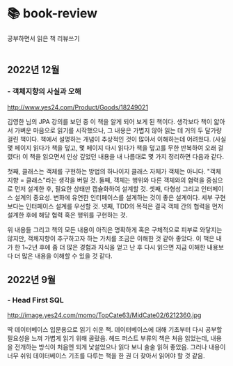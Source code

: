 # 📚 book-review
공부하면서 읽은 책 리뷰쓰기 
<br>
<br>

## 2022년 12월
### - 객체지향의 사실과 오해
http://www.yes24.com/Product/Goods/18249021

김영한 님의 JPA 강의를 보던 중 이 책을 알게 되어 보게 된 책이다. 생각보다 책이 얇아서 가벼운 마음으로 읽기를 시작했으나, 그 내용은 가볍지 않아 읽는 데 거의 두 달가량 걸린 책이다. 책에서 설명하는 개념이 추상적인 것이 많아서 이해하는데 어려웠다. (사실 몇 페이지 읽다가 책을 덮고, 몇 페이지 다시 읽다가 책을 덮고를 무한 반복하여 오래 걸렸다) 이 책을 읽으면서 인상 깊었던 내용을 내 나름대로 몇 가지 정리하면 다음과 같다.

첫째, 클래스는 객체를 구현하는 방법의 하나이지 클래스 자체가 객체는 아니다. "객체지향 = 클래스"라는 생각을 버릴 것.
둘째, 객체는 행위와 다른 객체와의 협력을 중심으로 먼저 설계한 후, 필요한 상태만 캡슐화하여 설계할 것.
셋째, 다형성 그리고 인터페이스 설계의 중요성. 변화에 유연한 인터페이스를 설계하는 것이 좋은 설계이다. 세부 구현보다는 인터페이스 설계를 우선할 것.
넷째, TDD의 목적은 결국 객체 간의 협력을 먼저 설계한 후에 해당 협력 혹은 행위를 구현하는 것.

위 내용들 그리고 책의 모든 내용이 아직은 명확하게 혹은 구체적으로 피부로 와닿지는 않지만, 객체지향이 추구하고자 하는 가치를 조금은 이해한 것 같아 좋았다.
이 책은 내가 한 1~2년 후에 좀 더 많은 경험과 지식을 얻고 난 후 다시 읽으면 지금 이해한 내용보다 더 많은 내용을 이해할 수 있을 것 같다.

## 2022년 9월
### - Head First SQL
http://image.yes24.com/momo/TopCate63/MidCate02/6212360.jpg

딱 데이터베이스 입문용으로 읽기 쉬운 책. 데이터베이스에 대해 기초부터 다시 공부할 필요성을 느껴 가볍게 읽기 위해 골랐음.
헤드 퍼스트 부류의 책은 처음 읽었는데, 내용을 전개하는 방식이 처음엔 되게 낯설었으나 읽다 보니 술술 읽혀 좋았음. 그러나 내용이 너무 쉬워 데이터베이스 기초를 다루는 책을 한 권 더 찾아서 읽어야 할 것 같음.
